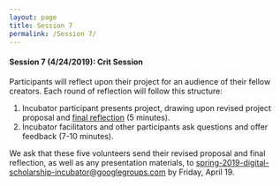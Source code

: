 ```yaml
---
layout: page
title: Session 7
permalink: /Session 7/
---
```

#### Session 7 (4/24/2019): Crit Session
Participants will reflect upon their project for an audience of their fellow creators. Each round of reflection will follow this structure:
1. Incubator participant presents project, drawing upon revised project proposal and [final reflection](https://github.com/BCDigSchol/DSIncubator/blob/master/Reflections/final.md) (5 minutes).
2. Incubator facilitators and other participants ask questions and offer feedback (7-10 minutes).

We ask that these five volunteers send their revised proposal and final reflection, as well as any presentation materials, to spring-2019-digital-scholarship-incubator@googlegroups.com by Friday, April 19.
